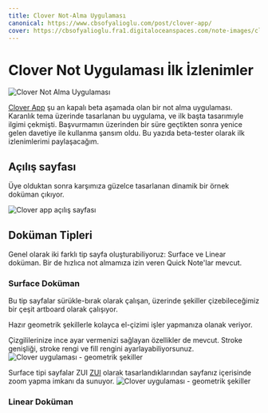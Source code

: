 ```yaml
---
title: Clover Not-Alma Uygulaması
canonical: https://www.cbsofyalioglu.com/post/clover-app/
cover: https://cbsofyalioglu.fra1.digitaloceanspaces.com/note-images/clover-app/clover-banner.jpg
---
```


# Clover Not Uygulaması İlk İzlenimler

![Clover Not Alma Uygulaması](https://cbsofyalioglu.fra1.digitaloceanspaces.com/note-images/clover-app/clover-banner.jpg)

[Clover App](https://cloverapp.co/) şu an kapalı beta aşamada olan bir not alma uygulaması. Karanlık tema üzerinde tasarlanan bu uygulama, ve ilk başta tasarımıyle ilgimi çekmişti. Başvurmamın üzerinden bir süre geçtikten sonra yenice gelen davetiye ile kullanma şansım oldu. Bu yazıda beta-tester olarak ilk izlenimlerimi paylaşacağım.

## Açılış sayfası

Üye olduktan sonra karşımıza güzelce tasarlanan dinamik bir örnek doküman çıkıyor.  

![Clover app açılış sayfası](https://cbsofyalioglu.fra1.digitaloceanspaces.com/note-images/clover-app/clover-opening-page.jpg)


## Doküman Tipleri
Genel olarak iki farklı tip sayfa oluşturabiliyoruz: Surface ve Linear doküman. Bir de hızlıca not almamıza izin veren Quick Note'lar mevcut.

### Surface Doküman
Bu tip sayfalar sürükle-bırak olarak çalışan, üzerinde şekiller çizebileceğimiz bir çeşit artboard olarak çalışıyor. 

Hazır geometrik şekillerle kolayca el-çizimi işler yapmanıza olanak veriyor.

Çizgililerinize ince ayar vermenizi sağlayan özellikler de mevcut. Stroke genişliği, stroke rengi ve fill rengini ayarlayabiliyorsunuz.
![Clover uygulaması - geometrik şekiller](https://cbsofyalioglu.fra1.digitaloceanspaces.com/note-images/clover-app/clover-surface-sayfa.jpg)

Surface tipi sayfalar ZUI [ZUI](https://en.wikipedia.org/wiki/Zooming_user_interface)  olarak tasarlandıklarından sayfanız içerisinde zoom yapma imkanı da sunuyor.
![Clover uygulaması - geometrik şekiller](https://cbsofyalioglu.fra1.digitaloceanspaces.com/note-images/clover-app/clover-zoom.gif)

### Linear Doküman

